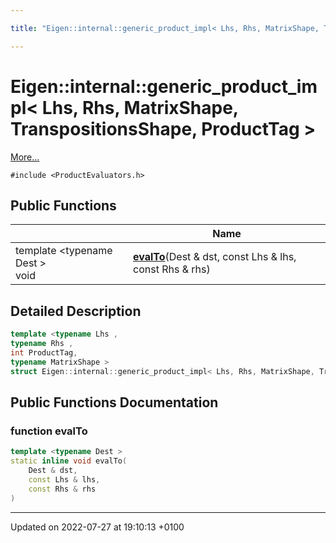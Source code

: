 ```yaml
---

title: "Eigen::internal::generic_product_impl< Lhs, Rhs, MatrixShape, TranspositionsShape, ProductTag >"

---
```


# Eigen::internal::generic_product_impl< Lhs, Rhs, MatrixShape, TranspositionsShape, ProductTag >



 [More...](#detailed-description)


`#include <ProductEvaluators.h>`

## Public Functions

|                | Name           |
| -------------- | -------------- |
| template <typename Dest \> <br>void | **[evalTo](http://example.org/classes/structeigen_1_1internal_1_1generic__product__impl_3_01lhs_00_01rhs_00_01matrixshape_00_01transpo6652c77490057bfcdc910af3247ccfda/#function-evalto)**(Dest & dst, const Lhs & lhs, const Rhs & rhs) |

## Detailed Description

```cpp
template <typename Lhs ,
typename Rhs ,
int ProductTag,
typename MatrixShape >
struct Eigen::internal::generic_product_impl< Lhs, Rhs, MatrixShape, TranspositionsShape, ProductTag >;
```

## Public Functions Documentation

### function evalTo

```cpp
template <typename Dest >
static inline void evalTo(
    Dest & dst,
    const Lhs & lhs,
    const Rhs & rhs
)
```


-------------------------------

Updated on 2022-07-27 at 19:10:13 +0100